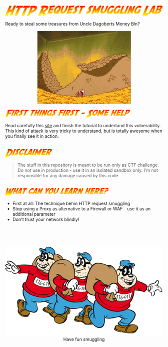 <img src="static/tag.png">

Ready to steal some treasures from Uncle Dagoberts Money Bin? 

<p align="center">
<img width="300" src="static/fontaine.gif">
</p>

<img width="400" src="static/help.png">
<br>

Read carefully this [site](https://portswigger.net/web-security/request-smuggling) and finish the tutorial to undertand this vulnerability. This kind of attack is very tricky to understand, but is totally awesome when you finally see it in action.

<br>
<img width="150" src="static/disclaimer.png">
<br>

> The stuff in this repository is meant to be run only as CTF challenge. Do not use in production - use it in an isolated sandbox only. I'm not responsible for any damage caused by this code

<br>
<img width="330" src="static/learn.png">
<br>

* First at all: The technique behin HTTP request smuggling
* Stop using a Proxy as alternative to a Firewall or WAF - use it as an additional parameter
* Don't trust your network blindly!

<br>
<br>
<br>
<p align="center">
<img width="600" src="static/panzerknacker.png">
<br> Have fun smuggling
</p>